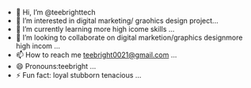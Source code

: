 - 👋 Hi, I’m @teebrighttech
- 👀 I’m interested in digital marketing/ graohics design project...
- 🌱 I’m currently learning more high icome skills ...
- 💞️ I’m looking to collaborate on digital marketion/graphics designmore high incom ...
- 📫 How to reach me teebright0021@gmail.com ...
- 😄 Pronouns:teebright ...
- ⚡ Fun fact: loyal stubborn tenacious ...

<!---
teebrighttech/teebrighttech is a ✨ special ✨ repository because its `README.md` (this file) appears on your GitHub profile.
You can click the Preview link to take a look at your changes.
--->
